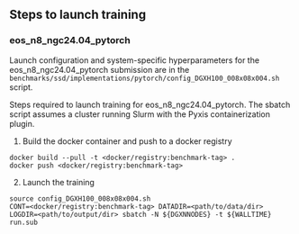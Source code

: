 ## Steps to launch training

### eos_n8_ngc24.04_pytorch

Launch configuration and system-specific hyperparameters for the
eos_n8_ngc24.04_pytorch submission are in the
`benchmarks/ssd/implementations/pytorch/config_DGXH100_008x08x004.sh` script.

Steps required to launch training for eos_n8_ngc24.04_pytorch.  The sbatch
script assumes a cluster running Slurm with the Pyxis containerization plugin.

1. Build the docker container and push to a docker registry

```
docker build --pull -t <docker/registry:benchmark-tag> .
docker push <docker/registry:benchmark-tag>
```

2. Launch the training
```
source config_DGXH100_008x08x004.sh
CONT=<docker/registry:benchmark-tag> DATADIR=<path/to/data/dir> LOGDIR=<path/to/output/dir> sbatch -N ${DGXNNODES} -t ${WALLTIME} run.sub
```
